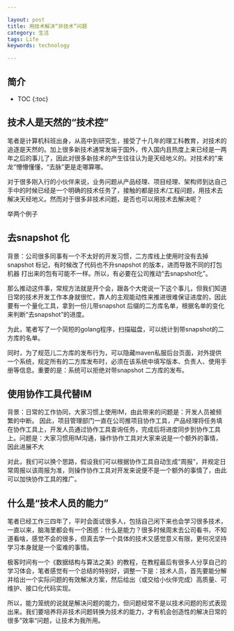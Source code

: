 ```yaml
---

layout: post
title: 用技术解决“非技术”问题
category: 生活
tags: Life
keywords: technology

---
```


## 简介

* TOC
{:toc}

## 技术人是天然的“技术控”

笔者是计算机科班出身，从高中到研究生，接受了十几年的理工科教育，对技术的追逐是天然的。加上很多新技术通常发端于国外，传入国内且热度上来已经是一两年之后的事儿了，因此对很多新技术的产生往往认为是天经地义的。对技术的“来龙”懵懵懂懂，“去脉”更是走哪算哪。 

对于很多刚入行的小伙伴来说，业务问题从产品经理、项目经理、架构师到达自己手中的时候已经是一个明确的技术任务了，接触的都是技术/工程问题，用技术去解决天经地义。然而对于很多非技术问题，是否也可以用技术去解决呢？

举两个例子

## 去snapshot 化

背景：公司很多同事有一个不太好的开发习惯，二方库线上使用时没有去掉snapshot 标记，有时候改了代码也不升snapshot 的版本，进而导致不同的打包机器 打出来的包有可能不一样。所以，有必要在公司推动“去snapshot化”。

那么推动这件事，常规方法就是开个会，跟各个大佬说一下这个事儿，但我们知道日常的技术开发工作本身就很忙，靠人的主观能动性来推进很难保证进度的，因此要有一个量化工具，拿到一份儿带snapshot 后缀的二方库名单，根据名单的变化来判断“去snapshot”的进度。

为此，笔者写了一个简短的golang程序，扫描磁盘，可以统计到带snapshot的二方库的名单。

同时，为了规范儿二方库的发布行为，可以隐藏maven私服后台页面，对外提供一个系统，规定所有的二方库发布时，必须在该系统中填写版本、负责人、使用手册等信息。重要的是：系统可以拒绝对带snapshot 二方库的发布。

## 使用协作工具代替IM

背景：日常的工作协同，大家习惯上使用IM，由此带来的问题是：开发人员被频繁的中断。 因此，项目管理部门一直在公司推项目协作工具，产品经理将任务填在协作工具上，开发人员通过协作工具查询任务，完成后将进度同步到协作工具上。问题是：大家习惯用IM沟通，操作协作工具对大家来说是一个额外的事情，因此进展不大

对此，我们可以换个思路，假设我们可以根据协作工具自动生成“周报”，并规定日常周报以该周报为准，则操作协作工具对开发来说便不是一个额外的事情了，由此可以加快协作工具的推广。 

## 什么是“技术人员的能力”

笔者已经工作三四年了，平时会面试很多人，包括自己闲下来也会学习很多技术，一直以来，脑海里都会有一个困惑：什么是能力？很多时候周末去公司看书，不知道看啥，感觉不会的很多，但真去学一个具体的技术又感觉意义有限，更何况坚持学习本身就是一个蛮难的事情。

极客时间有一个《数据结构与算法之美》的教程，在教程最后有很多人分享自己的学习体会，笔者感觉有一个总结的特别好，调整一下是：技术人员，首先要能分解并给出一个实际问题的有效解决方案，然后给出（或交给小伙伴完成）高质量、可维护、接口化代码实现。

所以，能力笼统的说就是解决问题的能力，但问题经常不是以技术问题的形式表现出来。我们要培养将非技术问题转换为技术的能力，才有机会创造性的解决日常的很多”效率“问题，让技术为我所用。
